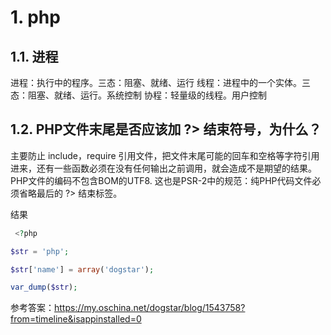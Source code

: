 # 1. php
## 1.1. 进程
进程：执行中的程序。三态：阻塞、就绪、运行
线程：进程中的一个实体。三态：阻塞、就绪、运行。系统控制
协程：轻量级的线程。用户控制


## 1.2. PHP文件末尾是否应该加 ?> 结束符号，为什么？

主要防止 include，require 引用文件，把文件末尾可能的回车和空格等字符引用进来，还有一些函数必须在没有任何输出之前调用，就会造成不是期望的结果。PHP文件的编码不包含BOM的UTF8. 这也是PSR-2中的规范：纯PHP代码文件必须省略最后的 ?> 结束标签。

结果

```php
 <?php

$str = 'php';

$str['name'] = array('dogstar');

var_dump($str);
```

参考答案：https://my.oschina.net/dogstar/blog/1543758?from=timeline&isappinstalled=0
